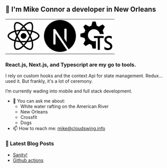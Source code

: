 ## 👋 I'm Mike Connor a developer in New Orleans

|                            |                               | |
| --------------------------- | ---------------------------| ---------------------------|
|<img src='https://raw.githubusercontent.com/mconnor/mconnor/master/svg/react.svg' width='100'/>   | <img src='https://raw.githubusercontent.com/mconnor/mconnor/master/svg/nextjs.svg' width='100'/>  | <img src='https://raw.githubusercontent.com/mconnor/mconnor/master/svg/config-typescript.svg' width='100'/>  |

### React.js, Next.js, and Typescript are my go to tools. 

I rely on custom hooks and the context Api for state management. Redux... used it. But frankly, it's a lot of ceremony.

I’m currently wading into mobile and full stack development.

- 💬 You can ask me about:
  - White water rafting on the American River
  - New Orleans
  - Crossfit
  - Dogs
- 📫 How to reach me: mike@cloudswing.info

### 📕 Latest Blog Posts

<!-- BLOG-POST-LIST:START -->
- [Sanity!](https://dev.to/mconnor/sanity-21p7)
- [Github actions](https://dev.to/mconnor/github-actions-3i0d)
<!-- BLOG-POST-LIST:END -->
